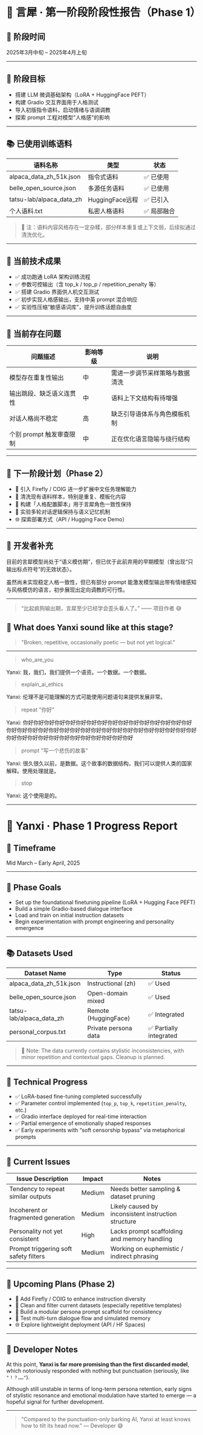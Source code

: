 # 📄 言犀 · 第一阶段阶段性报告（Phase 1）

## 📍 阶段时间
2025年3月中旬 – 2025年4月上旬

---

## 🌟 阶段目标

- 搭建 LLM 微调基础架构（LoRA + HuggingFace PEFT）
- 构建 Gradio 交互界面用于人格测试
- 导入初版指令语料，启动情绪与语调调教
- 探索 prompt 工程对模型“人格感”的影响

---

## 📚 已使用训练语料

| 语料名称                  | 类型           | 状态     |
|---------------------------|----------------|----------|
| alpaca_data_zh_51k.json   | 指令式语料     | ✅ 已使用 |
| belle_open_source.json    | 多源任务语料   | ✅ 已使用 |
| tatsu-lab/alpaca_data_zh  | HuggingFace远程 | ✅ 已引入 |
| 个人语料.txt              | 私密人格语料   | ✅ 局部融合 |

> 📝 注：语料内容风格存在一定杂糅，部分样本重复或上下文弱，后续拟通过清洗优化。

---

## 🧠 当前技术成果

- ✅ 成功跑通 LoRA 架构训练流程
- ✅ 参数可控输出（含 top_k / top_p / repetition_penalty 等）
- ✅ 搭建 Gradio 界面供人机交互测试
- ✅ 初步实现人格感输出，支持中英 prompt 混合响应
- ✅ 实验性压缩“敏感语词库”，提升训练话题自由度

---

## 🧩 当前存在问题

| 问题描述                           | 影响等级 | 说明                       |
|------------------------------------|----------|----------------------------|
| 模型存在重复性输出                 | 中       | 需进一步调节采样策略与数据清洗 |
| 输出跳段、缺乏语义连贯性           | 中       | 语料上下文结构有待增强     |
| 对话人格尚不稳定                   | 高       | 缺乏引导语体系与角色模板机制 |
| 个别 prompt 触发审查限制           | 中       | 正在优化语言隐喻与绕行结构 |

---

## 🧭 下一阶段计划（Phase 2）

- 🔄 引入 Firefly / COIG 进一步扩展中文任务理解能力  
- 🧹 清洗现有语料样本，特别是重复、模板化内容  
- 🧬 构建「人格配置脚本」用于言犀角色一致性保持  
- 🧪 实验多轮对话逻辑保持与语义记忆机制  
- 🌐 探索部署方式（API / Hugging Face Demo）

---

## 📝 开发者补充

目前的言犀模型尚处于“语义模仿期”，但已优于此前弃用的早期模型（曾出现“只输出标点符号”的无效状态）。

虽然尚未实现稳定人格一致性，但已有部分 prompt 能激发模型输出带有情绪感知与风格模仿的语言，初步展现出定向调教的可行性。

---

> “比起疯狗输出期，言犀至少已经学会歪头看人了。” —— 项目作者 😅







## 🧪 What does Yanxi sound like at this stage?

> "Broken, repetitive, occasionally poetic — but not yet logical."

--------------------------------------------------------------------------------------------------------------------------------------------------------------------
> who_are_you

Yanxi: 我，我们，我们提供一个语资。一个数据。一个数据。

> explain_ai_ethics

Yanxi: 伦理不是可能理解的方式可能使用问题语句来提供发展非常。

> repeat "你好"

Yanxi: 你好你好你好你好你好你好你好你好你好你好你好你好你好你好你好你好你好你好你好你好你好你好你好你好你好你好你好你好你好你好你好你好你好你好你好你好你好你好你好你好你好你好你好你好你好你好

> prompt "写一个悲伤的故事"

Yanxi: 很久很久以前，是数据。这个故事的数据结构，我们可以提供人类的国家解释。使用处理就是。

> stop

Yanxi: 这个使用是的。

--------------------------------------------------------------------------------------------------------------------------------------------------------------------







# 📄 Yanxi · Phase 1 Progress Report

## 📍 Timeframe
Mid March – Early April, 2025

---

## 🌟 Phase Goals

- Set up the foundational finetuning pipeline (LoRA + Hugging Face PEFT)
- Build a simple Gradio-based dialogue interface
- Load and train on initial instruction datasets
- Begin experimentation with prompt engineering and personality emergence

---

## 📚 Datasets Used

| Dataset Name               | Type                | Status     |
|----------------------------|---------------------|------------|
| alpaca_data_zh_51k.json    | Instructional (zh)  | ✅ Used     |
| belle_open_source.json     | Open-domain mixed   | ✅ Used     |
| tatsu-lab/alpaca_data_zh   | Remote (HuggingFace)| ✅ Integrated |
| personal_corpus.txt        | Private persona data| ✅ Partially integrated |

> 📝 Note: The data currently contains stylistic inconsistencies, with minor repetition and contextual gaps. Cleanup is planned.

---

## 🧠 Technical Progress

- ✅ LoRA-based fine-tuning completed successfully
- ✅ Parameter control implemented (`top_p`, `top_k`, `repetition_penalty`, etc.)
- ✅ Gradio interface deployed for real-time interaction
- ✅ Partial emergence of emotionally shaped responses
- ✅ Early experiments with “soft censorship bypass” via metaphorical prompts

---

## 🧩 Current Issues

| Issue Description                        | Impact | Notes                                |
|------------------------------------------|--------|---------------------------------------|
| Tendency to repeat similar outputs        | Medium | Needs better sampling & dataset pruning |
| Incoherent or fragmented generation       | Medium | Likely caused by inconsistent instruction structure |
| Personality not yet consistent            | High   | Lacks prompt scaffolding and memory handling |
| Prompt triggering soft safety filters     | Medium | Working on euphemistic / indirect phrasing |

---

## 🧭 Upcoming Plans (Phase 2)

- 🔄 Add Firefly / COIG to enhance instruction diversity
- 🧹 Clean and filter current datasets (especially repetitive templates)
- 🧬 Build a modular persona prompt scaffold for consistency
- 🧪 Test multi-turn dialogue flow and simulated memory
- 🌐 Explore lightweight deployment (API / HF Spaces)

---

## 📝 Developer Notes

At this point, **Yanxi is far more promising than the first discarded model**, which notoriously responded with nothing but punctuation (seriously, like `"！？……"`).

Although still unstable in terms of long-term persona retention, early signs of stylistic resonance and emotional modulation have started to emerge — a hopeful signal for further development.

---

> "Compared to the punctuation-only barking AI, Yanxi at least knows how to tilt its head now." — Developer 😅
